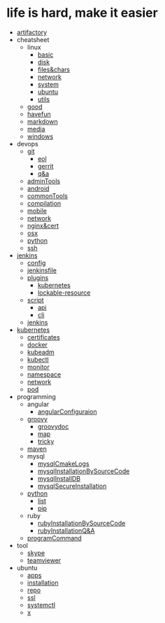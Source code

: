 # life is hard, make it easier

- [artifactory](artifactory/artifactory.md)
- cheatsheet
  - linux
    * [basic](cheatsheet/linux/basic.md)
    * [disk](cheatsheet/linux/disk.md)
    * [files&chars](cheatsheet/linux/files&chars.md)
    * [network](cheatsheet/linux/network.md)
    * [system](cheatsheet/linux/system.md)
    * [ubuntu](cheatsheet/linux/ubuntu.md)
    * [utils](cheatsheet/linux/utils.md)
  * [good](cheatsheet/good.md)
  * [havefun](cheatsheet/havefun.md)
  * [markdown](cheatsheet/markdown.md)
  * [media](cheatsheet/media.md)
  * [windows](cheatsheet/windows.md)
- devops
  - [git](devops/git/git.md)
    * [eol](devops/git/eol.md)
    * [gerrit](devops/git/gerrit.md)
    * [q&a](devops/git/q&a.md)
  * [adminTools](devops/adminTools.md)
  * [android](devops/android.md)
  * [commonTools](devops/commonTools.md)
  * [compilation](devops/compilation.md)
  * [mobile](devops/mobile.md)
  * [network](devops/network.md)
  * [nginx&cert](devops/nginx&cert.md)
  * [osx](devops/osx.md)
  * [python](devops/python.md)
  * [ssh](devops/ssh.md)
- [jenkins](jenkins/jenkins.md)
  - [config](jenkins/config/config.md)
  - [jenkinsfile](jenkins/jenkinsfile/jenkinsfile.md)
  - [plugins](jenkins/plugins/plugins.md)
    * [kubernetes](jenkins/plugins/kubernetes.md)
    * [lockable-resource](jenkins/plugins/lockable-resource.md)
  - [script](jenkins/script/script.md)
    * [api](jenkins/script/api.md)
    * [cli](jenkins/script/cli.md)
  * [jenkins](jenkins/jenkins.md)
- [kubernetes](kubernetes/kubernetes.md)
  * [certificates](kubernetes/certificates.md)
  * [docker](kubernetes/docker.md)
  * [kubeadm](kubernetes/kubeadm.md)
  * [kubectl](kubernetes/kubectl.md)
  * [monitor](kubernetes/monitor.md)
  * [namespace](kubernetes/namespace.md)
  * [network](kubernetes/network.md)
  * [pod](kubernetes/pod.md)
- programming
  - angular
    * [angularConfiguraion](programming/angular/angularConfiguraion.md)
  - [groovy](programming/groovy/groovy.md)
    * [groovydoc](programming/groovy/groovydoc.md)
    * [map](programming/groovy/map.md)
    * [tricky](programming/groovy/tricky.md)
  - [maven](programming/maven/README.md)
  - mysql
    * [mysqlCmakeLogs](programming/mysql/mysqlCmakeLogs.md)
    * [mysqlInstallationBySourceCode](programming/mysql/mysqlInstallationBySourceCode.md)
    * [mysqlInstallDB](programming/mysql/mysqlInstallDB.md)
    * [mysqlSecureInstallation](programming/mysql/mysqlSecureInstallation.md)
  - [python](programming/python/python.md)
    * [list](programming/python/list.md)
    * [pip](programming/python/pip.md)
  - ruby
    * [rubyInstallationBySourceCode](programming/ruby/rubyInstallationBySourceCode.md)
    * [rubyInstallationQ&A](programming/ruby/rubyInstallationQ&A.md)
  * [programCommand](programming/programCommand.md)
- tool
  * [skype](tool/skype.md)
  * [teamviewer](tool/teamviewer.md)
- ubuntu
  * [apps](ubuntu/apps.md)
  * [installation](ubuntu/installation.md)
  * [repo](ubuntu/repo.md)
  * [ssl](ubuntu/ssl.md)
  * [systemctl](ubuntu/systemctl.md)
  * [x](ubuntu/x.md)
